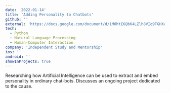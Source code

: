 ```yaml
---
date: '2022-01-14'
title: 'Adding Personality to Chatbots'
github: ''
external: 'https://docs.google.com/document/d/1M0htE6Qb64LZlh8VIq9TGHXaxKPH62QWFjtA63jvIJw/edit?usp=sharing'
tech:
  - Python
  - Natural Language Processing
  - Human-Computer Interaction
company: 'Independent Study and Mentorship'
ios: ''
android: ''
showInProjects: true
---
```


Researching how Artificial Intelligence can be used to extract and embed personality in ordinary chat-bots. Discusses an ongoing project dedicated to the cause.